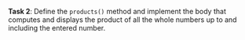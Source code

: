 **Task 2**: Define the `products()` method and implement the body that computes and displays the product of all the whole numbers up to and including the entered number.

